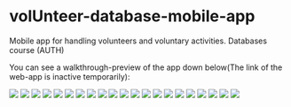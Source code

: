 # volUnteer-database-mobile-app
Mobile app for handling volunteers and voluntary activities. Databases course (AUTH)

You can see a walkthrough-preview of the app down below(The link of the web-app is inactive temporarily):

![](./images/walkthrough-images/1.jpg)
![](./images/walkthrough-images/2.jpg)
![](./images/walkthrough-images/3.jpg)
![](./images/walkthrough-images/4.jpg)
![](./images/walkthrough-images/5.jpg)
![](./images/walkthrough-images/6.jpg)
![](./images/walkthrough-images/7.jpg)
![](./images/walkthrough-images/8.jpg)
![](./images/walkthrough-images/9.jpg)
![](./images/walkthrough-images/10.jpg)
![](./images/walkthrough-images/11.jpg)
![](./images/walkthrough-images/12.jpg)
![](./images/walkthrough-images/13.jpg)
![](./images/walkthrough-images/14.jpg)
![](./images/walkthrough-images/15.jpg)
![](./images/walkthrough-images/16.jpg)
![](./images/walkthrough-images/17.jpg)
![](./images/walkthrough-images/18.jpg)
![](./images/walkthrough-images/19.jpg)
![](./images/walkthrough-images/20.jpg)
![](./images/walkthrough-images/21.jpg)
